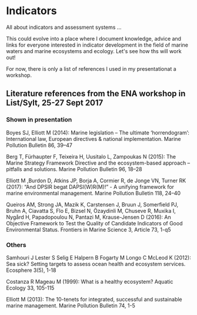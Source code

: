 # Indicators
All about indicators and assessment systems ...

This could evolve into a place where I document knowledge, advice and links for everyone interested in indicator development in the field of marine waters and marine ecosystems and ecology. Let's see how ths will work out!

For now, there is only a list of references I used in my presentationat a workshop.

## Literature references from the ENA workshop in List/Sylt, 25-27 Sept 2017

### Shown in presentation
Boyes SJ, Elliott M (2014): Marine legislation – The ultimate ‘horrendogram’: International law, European directives & national implementation. Marine Pollution Bulletin 86, 39–47

Berg T, Fürhaupter F, Teixeira H, Uusitalo L, Zampoukas N (2015): The Marine Strategy Framework Directive and the ecosystem-based approach – pitfalls and solutions. Marine Pollution Bulletin 96, 18–28

Elliott M ,Burdon D, Atkins JP, Borja A, Cormier R, de Jonge VN, Turner RK (2017): “And DPSIR begat DAPSI(W)R(M)!” - A unifying framework for marine environmental management. Marine Pollution Bulletin 118, 24–40

Queiros AM, Strong JA, Mazik K, Carstensen J, Bruun J, Somerfield PJ, Bruhn A, Ciavatta S, Flo E, Bizsel N, Özaydinli M, Chuseve R, Muxika I, Nygård H, Papadopoulou N, Pantazi M, Krause-Jensen D (2016): An Objective Framework to Test the Quality of Candidate Indicators of Good Environmental Status. Frontiers in Marine Science 3, Article 73, 1-q5

### Others

Samhouri J Lester S Selig E Halpern B Fogarty M Longo C McLeod K (2012): Sea sick? Setting targets to assess ocean health and ecosystem services. Ecosphere 3(5), 1-18

Costanza R Mageau M (1999): What is a healthy ecosystem? Aquatic Ecology 33, 105-115

Elliott M (2013): The 10-tenets for integrated, successful and sustainable marine management. Marine Pollution Bulletin 74, 1-5
